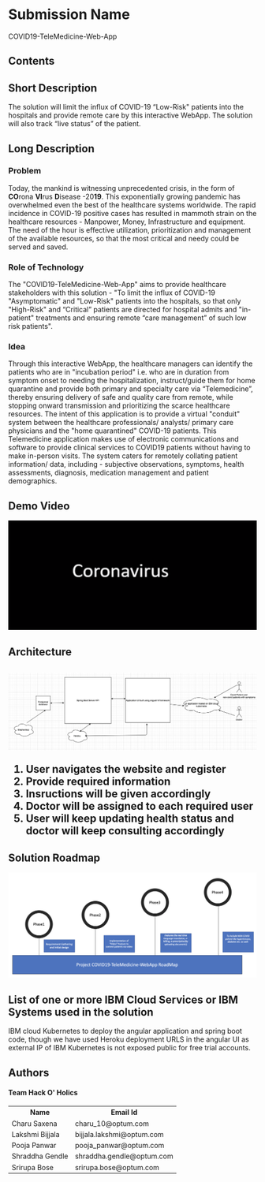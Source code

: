 <h1>Submission Name</h1> <p>COVID19-TeleMedicine-Web-App</p>
<h2>Contents</h2>
<h2>Short Description</h2> <p>The solution will limit the influx of COVID-19  “Low-Risk" patients into the hospitals and provide remote care by this interactive WebApp.
The solution will also track “live status” of the patient.</p>

<h2>Long Description</h2>
<h3>Problem</h3>
<p>Today, the mankind is witnessing unprecedented crisis, in the form of <b>CO</b>rona <b>VI</b>rus <b>D</b>isease -20<b>19</b>. This exponentially growing pandemic has overwhelmed even the best of the healthcare systems worldwide. The rapid incidence in COVID-19 positive cases has resulted in mammoth strain on the healthcare resources - Manpower, Money, Infrastructure and equipment. The need of the hour is effective utilization, prioritization and management of the available resources, so that the most critical and needy could be served and saved.</p>
<h3>Role of Technology</h3>
<p>The "COVID19-TeleMedicine-Web-App" aims to provide healthcare stakeholders with this solution - "To limit the influx of COVID-19 "Asymptomatic" and "Low-Risk" patients into the hospitals, so that only "High-Risk" and “Critical” patients are directed for hospital admits and "in-patient" treatments and ensuring remote “care management” of such low risk patients".</p>
<h3>Idea</h3>
<p>
Through this interactive WebApp, the healthcare managers can identify the patients who are in "incubation period" i.e. who are in duration from symptom onset to needing the hospitalization, instruct/guide them for home quarantine and provide both primary and specialty care via “Telemedicine”, thereby ensuring delivery of safe and quality care from remote, while stopping onward transmission and prioritizing the scarce healthcare resources.
The intent of this application is to provide a virtual "conduit" system between the healthcare professionals/ analysts/ primary care physicians and the "home quarantined" COVID-19 patients. This Telemedicine application makes use of electronic communications and software to provide clinical services to COVID19 patients without having to make in-person visits. The system caters for remotely collating patient information/ data, including - subjective observations, symptoms, health assessments, diagnosis, medication management and patient demographics.</p>
<h2>Demo Video</h2><p><a href="https://youtu.be/EIOKwF0lEmE" rel="nofollow"><img src="Images/thumbNail.png" style="max-width:100%;"> </a></p>
<h2>Architecture<h2><p><img src="Additional-docs/architecture.png" style="max-width:100%;"></p>
  <p><ol>
  <li>User navigates the website and register</li>  
  <li>Provide required information</li> 
  <li>Insructions will be given accordingly</li> 
  <li>Doctor will be assigned to each required user</li>
  <li>User will keep updating health status and doctor will keep consulting accordingly</li>
    </ol>
  </p>
<h2>Solution Roadmap</h2> <p><img src="Additional-docs/roadMap.png" style="max-width:100%;"></p>
<h2>List of one or more IBM Cloud Services or IBM Systems used in the solution</h2><p>IBM cloud Kubernetes to deploy the angular application and spring boot code, though we have used Heroku deployment URLS in the angular UI as external IP of IBM Kubernetes is not exposed public for free trial accounts.</p>

<h2>Authors <h4>Team Hack O' Holics</h4></h2>
<table style="width:100%">
  <tr>
    <th>Name</th>
    <th>Email Id</th>
  </tr>
  <tr>
    <td>Charu Saxena</td>
    <td>charu_10@optum.com</td>
   </tr>
  <tr>
    <td>Lakshmi Bijjala</td>
    <td>bijjala.lakshmi@optum.com</td>
  </tr>
    <tr>
    <td>Pooja Panwar</td>
    <td>pooja_panwar@optum.com</td>
  </tr>
    <tr>
    <td>Shraddha Gendle</td>
    <td>shraddha.gendle@optum.com</td>
  </tr>
    <tr>
    <td>Srirupa Bose</td>
    <td>srirupa.bose@optum.com</td>
  </tr>
</table>






